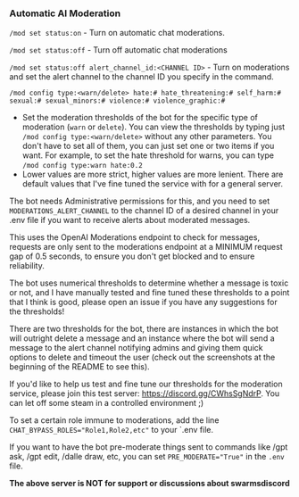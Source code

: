 ### Automatic AI Moderation  
  
`/mod set status:on` - Turn on automatic chat moderations.   
  
`/mod set status:off` - Turn off automatic chat moderations  
  
`/mod set status:off alert_channel_id:<CHANNEL ID>` - Turn on moderations and set the alert channel to the channel ID you specify in the command.  
  
`/mod config type:<warn/delete> hate:# hate_threatening:# self_harm:# sexual:# sexual_minors:# violence:# violence_graphic:#`  
- Set the moderation thresholds of the bot for the specific type of moderation (`warn` or `delete`). You can view the thresholds by typing just `/mod config type:<warn/delete>` without any other parameters. You don't have to set all of them, you can just set one or two items if you want. For example, to set the hate threshold for warns, you can type `/mod config type:warn hate:0.2`  
- Lower values are more strict, higher values are more lenient. There are default values that I've fine tuned the service with for a general server.  
  
The bot needs Administrative permissions for this, and you need to set `MODERATIONS_ALERT_CHANNEL` to the channel ID of a desired channel in your .env file if you want to receive alerts about moderated messages.  
  
This uses the OpenAI Moderations endpoint to check for messages, requests are only sent to the moderations endpoint at a MINIMUM request gap of 0.5 seconds, to ensure you don't get blocked and to ensure reliability.   
  
The bot uses numerical thresholds to determine whether a message is toxic or not, and I have manually tested and fine tuned these thresholds to a point that I think is good, please open an issue if you have any suggestions for the thresholds!  
  
There are two thresholds for the bot, there are instances in which the bot will outright delete a message and an instance where the bot will send a message to the alert channel notifying admins and giving them quick options to delete and timeout the user (check out the screenshots at the beginning of the README to see this).  
  
If you'd like to help us test and fine tune our thresholds for the moderation service, please join this test server: https://discord.gg/CWhsSgNdrP. You can let off some steam in a controlled environment ;)  
  
To set a certain role immune to moderations, add the line `CHAT_BYPASS_ROLES="Role1,Role2,etc"` to your `.env file.  

If you want to have the bot pre-moderate things sent to commands like /gpt ask, /gpt edit, /dalle draw, etc, you can set `PRE_MODERATE="True"` in the `.env` file.

**The above server is NOT for support or discussions about swarmsdiscord**  
  